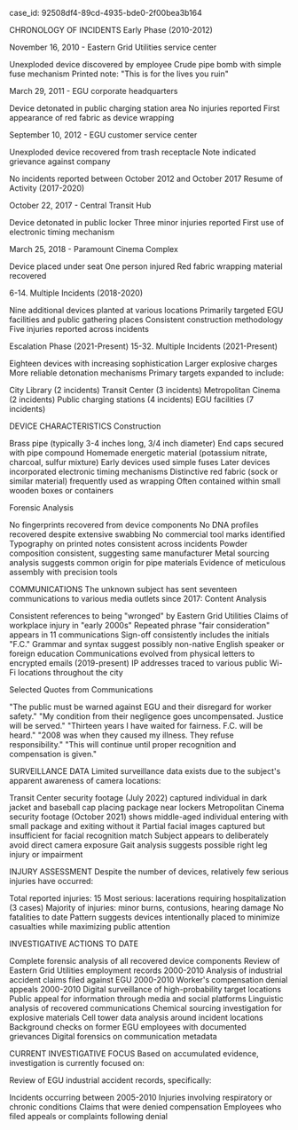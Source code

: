 case_id: 92508df4-89cd-4935-bde0-2f00bea3b164

CHRONOLOGY OF INCIDENTS
Early Phase (2010-2012)

November 16, 2010 - Eastern Grid Utilities service center

Unexploded device discovered by employee
Crude pipe bomb with simple fuse mechanism
Printed note: "This is for the lives you ruin"


March 29, 2011 - EGU corporate headquarters

Device detonated in public charging station area
No injuries reported
First appearance of red fabric as device wrapping


September 10, 2012 - EGU customer service center

Unexploded device recovered from trash receptacle
Note indicated grievance against company



No incidents reported between October 2012 and October 2017
Resume of Activity (2017-2020)

October 22, 2017 - Central Transit Hub

Device detonated in public locker
Three minor injuries reported
First use of electronic timing mechanism


March 25, 2018 - Paramount Cinema Complex

Device placed under seat
One person injured
Red fabric wrapping material recovered



6-14. Multiple Incidents (2018-2020)

Nine additional devices planted at various locations
Primarily targeted EGU facilities and public gathering places
Consistent construction methodology
Five injuries reported across incidents

Escalation Phase (2021-Present)
15-32. Multiple Incidents (2021-Present)

Eighteen devices with increasing sophistication
Larger explosive charges
More reliable detonation mechanisms
Primary targets expanded to include:

City Library (2 incidents)
Transit Center (3 incidents)
Metropolitan Cinema (2 incidents)
Public charging stations (4 incidents)
EGU facilities (7 incidents)



DEVICE CHARACTERISTICS
Construction

Brass pipe (typically 3-4 inches long, 3/4 inch diameter)
End caps secured with pipe compound
Homemade energetic material (potassium nitrate, charcoal, sulfur mixture)
Early devices used simple fuses
Later devices incorporated electronic timing mechanisms
Distinctive red fabric (sock or similar material) frequently used as wrapping
Often contained within small wooden boxes or containers

Forensic Analysis

No fingerprints recovered from device components
No DNA profiles recovered despite extensive swabbing
No commercial tool marks identified
Typography on printed notes consistent across incidents
Powder composition consistent, suggesting same manufacturer
Metal sourcing analysis suggests common origin for pipe materials
Evidence of meticulous assembly with precision tools

COMMUNICATIONS
The unknown subject has sent seventeen communications to various media outlets since 2017:
Content Analysis

Consistent references to being "wronged" by Eastern Grid Utilities
Claims of workplace injury in "early 2000s"
Repeated phrase "fair consideration" appears in 11 communications
Sign-off consistently includes the initials "F.C."
Grammar and syntax suggest possibly non-native English speaker or foreign education
Communications evolved from physical letters to encrypted emails (2019-present)
IP addresses traced to various public Wi-Fi locations throughout the city

Selected Quotes from Communications

"The public must be warned against EGU and their disregard for worker safety."
"My condition from their negligence goes uncompensated. Justice will be served."
"Thirteen years I have waited for fairness. F.C. will be heard."
"2008 was when they caused my illness. They refuse responsibility."
"This will continue until proper recognition and compensation is given."

SURVEILLANCE DATA
Limited surveillance data exists due to the subject's apparent awareness of camera locations:

Transit Center security footage (July 2022) captured individual in dark jacket and baseball cap placing package near lockers
Metropolitan Cinema security footage (October 2021) shows middle-aged individual entering with small package and exiting without it
Partial facial images captured but insufficient for facial recognition match
Subject appears to deliberately avoid direct camera exposure
Gait analysis suggests possible right leg injury or impairment

INJURY ASSESSMENT
Despite the number of devices, relatively few serious injuries have occurred:

Total reported injuries: 15
Most serious: lacerations requiring hospitalization (3 cases)
Majority of injuries: minor burns, contusions, hearing damage
No fatalities to date
Pattern suggests devices intentionally placed to minimize casualties while maximizing public attention

INVESTIGATIVE ACTIONS TO DATE

Complete forensic analysis of all recovered device components
Review of Eastern Grid Utilities employment records 2000-2010
Analysis of industrial accident claims filed against EGU 2000-2010
Worker's compensation denial appeals 2000-2010
Digital surveillance of high-probability target locations
Public appeal for information through media and social platforms
Linguistic analysis of recovered communications
Chemical sourcing investigation for explosive materials
Cell tower data analysis around incident locations
Background checks on former EGU employees with documented grievances
Digital forensics on communication metadata

CURRENT INVESTIGATIVE FOCUS
Based on accumulated evidence, investigation is currently focused on:

Review of EGU industrial accident records, specifically:

Incidents occurring between 2005-2010
Injuries involving respiratory or chronic conditions
Claims that were denied compensation
Employees who filed appeals or complaints following denial
